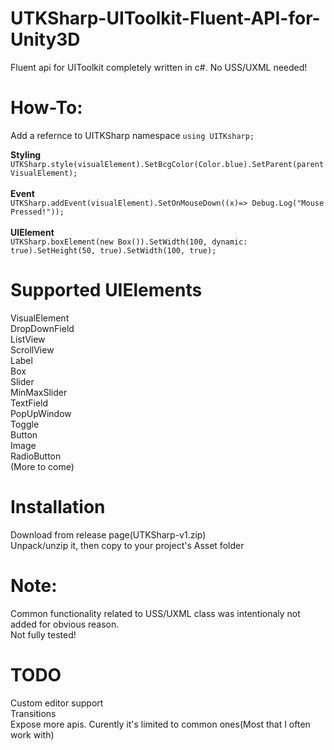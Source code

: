 # UTKSharp-UIToolkit-Fluent-API-for-Unity3D
Fluent api for UIToolkit completely written in c#. No USS/UXML needed!

# How-To:
Add a refernce to UITKSharp namespace `using UITKsharp;`

**Styling**<br>`UTKSharp.style(visualElement).SetBcgColor(Color.blue).SetParent(parentVisualElement);`<br/>  
**Event**<br>`UTKSharp.addEvent(visualElement).SetOnMouseDown((x)=> Debug.Log("Mouse Pressed!"));`<br/>  
**UIElement**<br>`UTKSharp.boxElement(new Box()).SetWidth(100, dynamic: true).SetHeight(50, true).SetWidth(100, true);`<br/>  

# Supported UIElements
VisualElement  
DropDownField  
ListView  
ScrollView  
Label  
Box  
Slider  
MinMaxSlider  
TextField  
PopUpWindow  
Toggle  
Button  
Image  
RadioButton  
(More to come)  

# Installation  
Download from release page(UTKSharp-v1.zip)  
Unpack/unzip it, then copy to your project's Asset folder  

# Note:
Common functionality related to USS/UXML class was intentionaly not added for obvious reason.  
Not fully tested!  

# TODO  
Custom editor support  
Transitions  
Expose more apis. Curently it's limited to common ones(Most that I often work with)

